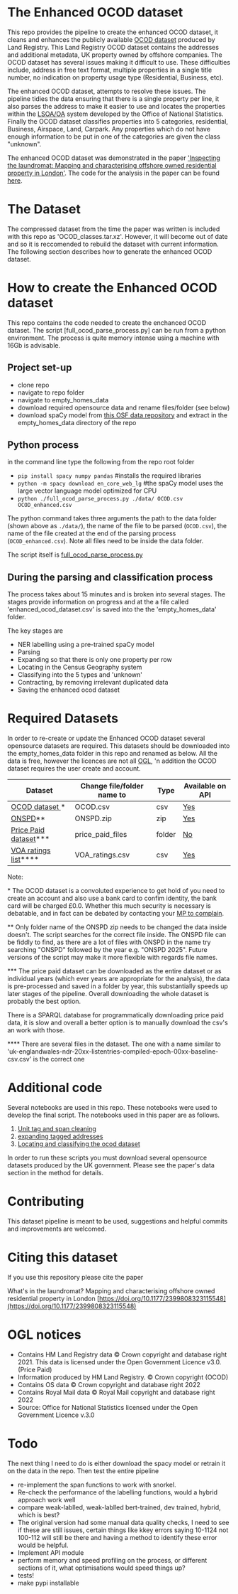 # The Enhanced OCOD dataset

This repo provides the pipeline to create the enhanced OCOD dataset, it cleans and enhances the publicly available [OCOD dataset](https://use-land-property-data.service.gov.uk/datasets/ocod) produced by Land Registry. This Land Registry OCOD dataset contains the addresses and additional metadata, UK property owned by offshore companies. The OCOD dataset has several issues making it difficult to use. These difficulties include, address in free text format, multiple properties in a single title number, no indication on property usage type (Residential, Business, etc).

The enhanced OCOD dataset, attempts to resolve these issues. The pipeline tidies the data ensuring that there is a single property per line, it also parses the address to make it easier to use and locates the properties within the [LSOA/OA](https://www.ons.gov.uk/methodology/geography/ukgeographies/censusgeography) system developed by the Office of National Statistics. Finally the OCOD dataset classifies properties into 5 categories, residential, Business, Airspace, Land, Carpark. Any properties which do not have enough information to be put in one of the categories are given the class "unknown".

The enhanced OCOD dataset was demonstrated in the paper ['Inspecting the laundromat: Mapping and characterising offshore owned residential property in London'](https://doi.org/10.1177/23998083231155483). The code for the analysis in the paper can be found [here](https://github.com/JonnoB/inspecting_the_laundromat).


# The Dataset

The compressed dataset from the time the paper was written is included with this repo as 'OCOD_classes.tar.xz'. However, it will become out of date and so it is reccomended to rebuild the dataset with current information. The following section describes how to generate the enhanced OCOD dataset.

# How to create the Enhanced OCOD dataset
This repo contains the code needed to create the enchanced OCOD dataset. The script [full_ocod_parse_process.py] can be run from a python environment. The process is quite memory intense using a machine with 16Gb is advisable.

## Project set-up

- clone repo
- navigate to repo folder
- navigate to empty_homes_data
- download required opensource data and rename files/folder (see below)
- download spaCy model from [this OSF data repository](https://osf.io/khavm/) and extract in the empty_homes_data directory of the repo

## Python process

in the command line type the following from the repo root folder

- `pip install spacy numpy pandas` #installs the required libraries
- `python -m spacy download en_core_web_lg` #the spaCy model uses the large vector language model optimized for CPU
- `python ./full_ocod_parse_process.py ./data/ OCOD.csv OCOD_enhanced.csv` 

The python command takes three arguments the path to the data folder (shown above as `./data/`), the name of the file to be parsed (`OCOD.csv`), the name of the file created at the end of the parsing process (`OCOD_enhanced.csv`). Note all files need to be inside the data folder. 


The script itself is [full_ocod_parse_process.py](full_ocod_parse_process.py)

## During the parsing and classification process

The process takes about 15 minutes and is broken into several stages. The stages provide information on progress and at the a file called
'enhanced_ocod_dataset.csv' is saved into the the 'empty_homes_data' folder.

The key stages are

- NER labelling using a pre-trained spaCy model
- Parsing
- Expanding so that there is only one property per row
- Locating in the Census Geography system
- Classifying into the 5 types and 'unknown'
- Contracting, by removing irrelevant duplicated data
- Saving the enhanced ocod dataset


# Required Datasets

In order to re-create or update the Enhanced OCOD dataset several opensource datasets are required. This datasets should be downloaded into the empty_homes_data folder in this repo and renamed as below. All the data is free, however the licences are not all [OGL](https://www.nationalarchives.gov.uk/what-is-open-government-licence/), 'n addition the OCOD dataset requires the user create and account.

| Dataset                                                                                             | Change file/folder name to | Type   | Available on API |
|-----------------------------------------------------------------------------------------------------|----------------------------|--------|------------------|
| [ OCOD dataset ]( https://use-land-property-data.service.gov.uk/datasets/ocod )\*| OCOD.csv                   | csv    | [Yes](https://use-land-property-data.service.gov.uk/api-information)              |
| [ONSPD](https://open-geography-portalx-ons.hub.arcgis.com/datasets/ons::ons-postcode-directory-february-2025-for-the-uk/about)\*\*                                         | ONSPD.zip                  | zip    | [Yes](https://www.api.gov.uk/ons/open-geography-portal/#open-geography-portal)              |
| [Price Paid dataset](https://www.gov.uk/government/statistical-data-sets/price-paid-data-downloads)\*\*\* | price_paid_files           | folder | [No](https://landregistry.data.gov.uk/app/doc/ppd/)              |
| [VOA ratings list](https://voaratinglists.blob.core.windows.net/html/rlidata.htm)\*\*\*\*                  | VOA_ratings.csv            | csv    | [Yes](https://voaratinglists.blob.core.windows.net/html/rlidata.htm)              |

Note:

\* The OCOD dataset is a convoluted experience to get hold of you need to create an account and also use a bank card to confim identity, the bank card will be charged £0.0. Whether this much security is necessary is debatable, and in fact can be debated by contacting your [MP to complain](https://members.parliament.uk/FindYourMP).

\*\* Only folder name of the ONSPD zip needs to be changed the data inside doesn't. The script searches for the correct file inside. The ONSPD file can be fiddly to find, as there are a lot of files with ONSPD in the name try searching "ONSPD" followed by the year e.g. "ONSPD 2025".
Future versions of the script may make it more flexible with regards file names.

\*\*\* The price paid dataset can be downloaded as the entire dataset or as individual years (which ever years are appropriate for the analysis), the data is pre-processed and saved in a folder by year, this substantially speeds up later stages of the pipeline. Overall downloading the whole dataset is probably the best option. 

There is a SPARQL database for programmatically downloading price paid data, it is slow and overall a better option is to manually download the csv's an work with those.

\*\*\*\* There are several files in the dataset. The one with a name similar to 'uk-englandwales-ndr-20xx-listentries-compiled-epoch-00xx-baseline-csv.csv' is the correct one

# Additional code

Several notebooks are used in this repo. These notebooks were used to develop the final script. The notebooks used in this paper are as follows.

1. [Unit tag and span cleaning](unit_tag_and_span_cleaning.ipynb)
2. [expanding tagged addresses](expanding_tagged_addresses.ipynb)
3. [Locating and classifying the ocod dataset](locating_and_classifying_the_ocod_dataset.ipynb)

In order to run these scripts you must download several opensource datasets produced by the UK government.
Please see the paper's data section in the method for details.

# Contributing

This dataset pipeline is meant to be used, suggestions and helpful commits and improvements are welcomed.

# Citing this dataset

If you use this repository please cite the paper

What's in the laundromat? Mapping and characterising offshore owned residential property in London	 [https://doi.org/10.1177/2399808323115548](https://doi.org/10.1177/2399808323115548)

# OGL notices

- Contains HM Land Registry data © Crown copyright and database right 2021. This data is licensed under the Open Government Licence v3.0. (Price Paid)
- Information produced by HM Land Registry. © Crown copyright (OCOD)
- Contains OS data © Crown copyright and database right 2022
- Contains Royal Mail data © Royal Mail copyright and database right 2022
- Source: Office for National Statistics licensed under the Open Government Licence v.3.0


# Todo

The next thing I need to do is either download the spacy model or retrain it on the data in the repo. Then test the entire pipeline


- re-implement the span functions to work with snorkel.
- Re-check the performance of the labelling functions, would a hybrid approach work well
- compare weak-lablled, weak-lablled bert-trained, dev trained, hybrid, which is best?
- The original version had some manual data quality checks, I need to see if these are still issues, certain things like kkey errors saying 10-1124 not 100-112 will still be there and having a method to identify these error would be helpful.
- Implement API module
- perform memory and speed profiling on the process, or different sections of it, what optimisations would speed things up?
- tests!
- make pypi installable
